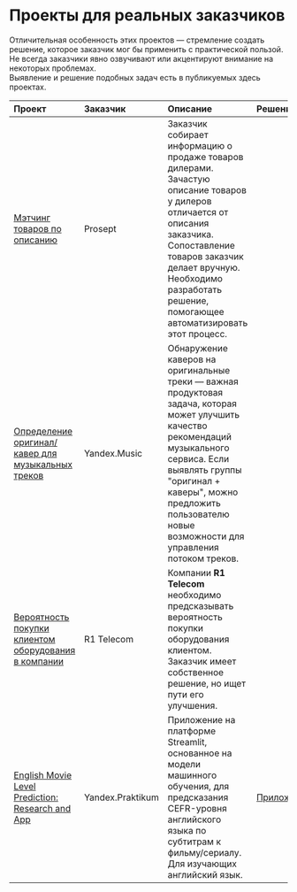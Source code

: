 # Проекты для реальных заказчиков

Отличительная особенность этих проектов — стремление создать решение, которое заказчик мог бы применить с практической пользой.  
Не всегда заказчики явно озвучивают или акцентируют внимание на некоторых проблемах.  
Выявление и решение подобных задач есть в публикуемых здесь проектах.


| Проект                | Заказчик    | Описание              | Решение         | Технологии     |
|:----------------------|:------------|:----------------------|:----------------|:---------------|
| [Мэтчинг товаров по описанию](https://github.com/Nanobelka/prosept_matching) | Prosept | Заказчик собирает информацию о продаже товаров дилерами. Зачастую описание товаров у дилеров отличается от описания заказчика. Сопоставление товаров заказчик делает вручную. Необходимо разработать решение, помогающее автоматизировать этот процесс. |   |   |
| [Определение оригинал/кавер для музыкальных треков](https://github.com/Nanobelka/Yandex_Music_original_detection) | Yandex.Music | Обнаружение каверов на оригинальные треки — важная продуктовая задача, которая может улучшить качество рекомендаций музыкального сервиса. Если выявлять группы "оригинал + каверы", можно предложить пользователю новые возможности для управления потоком треков. |   |   |
| [Вероятность покупки клиентом оборудования в компании](https://github.com/Nanobelka/R1_2800_features) | R1 Telecom | Компании **R1 Telecom** необходимо предсказывать вероятность покупки оборудования клиентом. Заказчик имеет собственное решение, но ищет пути его улучшения. |   |   |
| [English Movie Level Prediction: Research and App](https://github.com/Nanobelka/english_subtitles_level) | Yandex.Praktikum | Приложение на платформе Streamlit, основанное на модели машинного обучения, для предсказания CEFR-уровня английского языка по субтитрам к фильму/сериалу. Для изучающих английский язык. | [Приложение](https://movie-level.streamlit.app/) |   |
